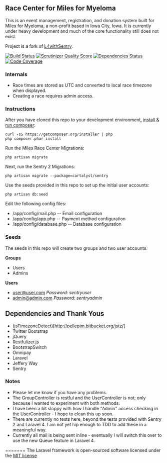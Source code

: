 ## Race Center for Miles for Myeloma

This is an event management, registration, and donation system built for Miles for Myeloma, a non-profit based in Iowa City, Iowa.
It is currently under heavy development and much of the core functionality still does not exist.

Project is a fork of [L4withSentry](https://github.com/rydurham/L4withSentry).

[![Build Status](https://travis-ci.org/jcummins/MilesRaceCenter.png?branch=master)](https://travis-ci.org/jcummins/MilesRaceCenter) [![Scrutinizer Quality Score](https://scrutinizer-ci.com/g/jcummins/MilesRaceCenter/badges/quality-score.png?s=c4b7090ffa64dcc5a18c4f9abc1b1605761d159f)](https://scrutinizer-ci.com/g/jcummins/MilesRaceCenter/) [![Dependencies Status](https://depending.in/jcummins/MilesRaceCenter.png)](http://depending.in/jcummins/MilesRaceCenter) [![Code Coverage](https://scrutinizer-ci.com/g/jcummins/MilesRaceCenter/badges/coverage.png?s=2fca24d108e8d3d7fc7fc43864b7c8b0098e7d8f)](https://scrutinizer-ci.com/g/jcummins/MilesRaceCenter/)

### Internals

* Race times are stored as UTC and converted to local race timezone when displayed.
* Creating a race requires admin access.

### Instructions

After you have cloned this repo to your development environment, [install & run composer](http://niallobrien.me/2013/03/installing-and-updating-laravel-4/): 

	curl -sS https://getcomposer.org/installer | php
	php composer.phar install

Run the Miles Race Center Migrations:

	php artisan migrate

Next, run the Sentry 2 Migrations: 

	php artisan migrate --package=cartalyst/sentry

Use the seeds provided in this repo to set up the initial user accounts: 

	php artisan db:seed

Edit the following config files:
* /app/config/mail.php -- Email configuration
* /app/config/app.php -- Payment method configuration
* /app/config/database.php -- Database configuration

### Seeds
The seeds in this repo will create two groups and two user accounts.

__Groups__
* Users
* Admins

__Users__
* user@user.com  *Password: sentryuser*
* admin@admin.com *Password: sentryadmin*

## Dependencies and Thank Yous
- (jsTimezoneDetect)[http://pellepim.bitbucket.org/jstz/]
- Twitter Bootstrap
- jQuery
- Restfulizer.js
- BootstrapSwitch
- Omnipay
- Laravel
- Jeffery Way
- Sentry

### Notes

* Please let me know if you have any problems. 
* The GroupController is restful and the UserController is not; only because I wanted to experiment with both methods.
* I have been a bit sloppy with how I handle "Admin" access checking in the UserController - I hope to clean this up soon.
* There are currently no tests here, beyond the tests provided with Sentry 2 and Laravel 4.  I am not yet hip enough to TDD to add these in a meaningful way.
* Currently all mail is being sent inline - eventually I will switch this over to use the new Queue feature in Laravel 4.


=======
The Laravel framework is open-sourced software licensed under the [MIT license](http://opensource.org/licenses/MIT)
